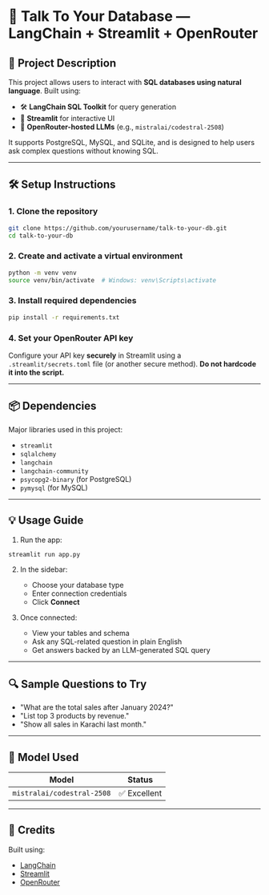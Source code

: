 # 🧠 Talk To Your Database — LangChain + Streamlit + OpenRouter

## 📌 Project Description

This project allows users to interact with **SQL databases using natural language**. Built using:

- 🛠️ **LangChain SQL Toolkit** for query generation
- 🎨 **Streamlit** for interactive UI
- 🤖 **OpenRouter-hosted LLMs** (e.g., `mistralai/codestral-2508`)

It supports PostgreSQL, MySQL, and SQLite, and is designed to help users ask complex questions without knowing SQL.

---

## 🛠️ Setup Instructions

### 1. Clone the repository

```bash
git clone https://github.com/yourusername/talk-to-your-db.git
cd talk-to-your-db
````

### 2. Create and activate a virtual environment

```bash
python -m venv venv
source venv/bin/activate  # Windows: venv\Scripts\activate
```

### 3. Install required dependencies

```bash
pip install -r requirements.txt
```

### 4. Set your OpenRouter API key

Configure your API key **securely** in Streamlit using a `.streamlit/secrets.toml` file (or another secure method).
**Do not hardcode it into the script.**

---

## 📦 Dependencies

Major libraries used in this project:

* `streamlit`
* `sqlalchemy`
* `langchain`
* `langchain-community`
* `psycopg2-binary` (for PostgreSQL)
* `pymysql` (for MySQL)

---

## 💡 Usage Guide

1. Run the app:

```bash
streamlit run app.py
```

2. In the sidebar:

   * Choose your database type
   * Enter connection credentials
   * Click **Connect**

3. Once connected:

   * View your tables and schema
   * Ask any SQL-related question in plain English
   * Get answers backed by an LLM-generated SQL query

---

## 🔍 Sample Questions to Try

* "What are the total sales after January 2024?"
* "List top 3 products by revenue."
* "Show all sales in Karachi last month."

---

## 🧠 Model Used

| Model                           | Status            |
| ------------------------------- | ----------------- |
| `mistralai/codestral-2508`      | ✅ Excellent      |

---

## 🙌 Credits

Built using:

* [LangChain](https://github.com/langchain-ai/langchain)
* [Streamlit](https://streamlit.io/)
* [OpenRouter](https://openrouter.ai/)
